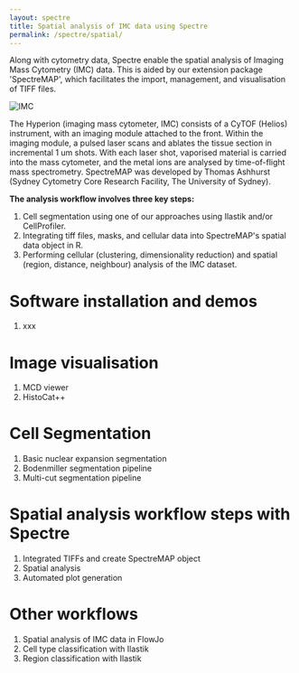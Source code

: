 ```yaml
---
layout: spectre
title: Spatial analysis of IMC data using Spectre
permalink: /spectre/spatial/
---
```


Along with cytometry data, Spectre enable the spatial analysis of Imaging Mass Cytometry (IMC) data. This is aided by our extension package 'SpectreMAP', which facilitates the import, management, and visualisation of TIFF files. 

![IMC](https://wiki.centenary.org.au/download/attachments/172228252/image2021-2-25_22-32-15.png?version=1&modificationDate=1614252735692&api=v2)

The Hyperion (imaging mass cytometer, IMC) consists of a CyTOF (Helios) instrument, with an imaging module attached to the front. Within the imaging module, a pulsed laser scans and ablates the tissue section in incremental 1 um shots. With each laser shot, vaporised material is carried into the mass cytometer, and the metal ions are analysed by time-of-flight mass spectrometry. SpectreMAP was developed by Thomas Ashhurst (Sydney Cytometry Core Research Facility, The University of Sydney).

**The analysis workflow involves three key steps:**

1. Cell segmentation using one of our approaches using Ilastik and/or CellProfiler.
2. Integrating tiff files, masks, and cellular data into SpectreMAP's spatial data object in R.
3. Performing cellular (clustering, dimensionality reduction) and spatial (region, distance, neighbour) analysis of the IMC dataset.

# Software installation and demos

1. xxx

# Image visualisation

1. MCD viewer
2. HistoCat++

# Cell Segmentation

1. Basic nuclear expansion segmentation
2. Bodenmiller segmentation pipeline
3. Multi-cut segmentation pipeline

# Spatial analysis workflow steps with Spectre

1. Integrated TIFFs and create SpectreMAP object
2. Spatial analysis 
3. Automated plot generation

# Other workflows

1. Spatial analysis of IMC data in FlowJo
2. Cell type classification with Ilastik
3. Region classification with Ilastik

